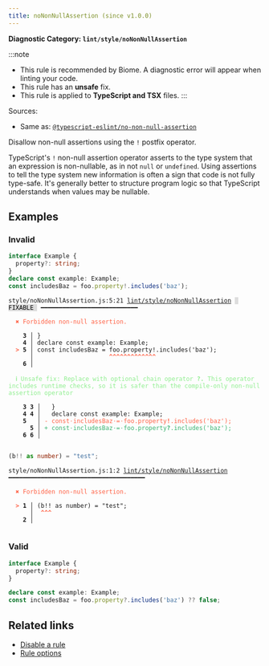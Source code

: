 ```yaml
---
title: noNonNullAssertion (since v1.0.0)
---
```


**Diagnostic Category: `lint/style/noNonNullAssertion`**

:::note
- This rule is recommended by Biome. A diagnostic error will appear when linting your code.
- This rule has an **unsafe** fix.
- This rule is applied to **TypeScript and TSX** files.
:::

Sources: 
- Same as: <a href="https://typescript-eslint.io/rules/no-non-null-assertion" target="_blank"><code>@typescript-eslint/no-non-null-assertion</code></a>

Disallow non-null assertions using the `!` postfix operator.

TypeScript's `!` non-null assertion operator asserts to the type system that an expression is non-nullable, as
in not `null` or `undefined`. Using assertions to tell the type system new information is often a sign that
code is not fully type-safe. It's generally better to structure program logic so that TypeScript understands
when values may be nullable.

## Examples

### Invalid

```ts
interface Example {
  property?: string;
}
declare const example: Example;
const includesBaz = foo.property!.includes('baz');
```

<pre class="language-text"><code class="language-text">style/noNonNullAssertion.js:5:21 <a href="https://biomejs.dev/linter/rules/no-non-null-assertion">lint/style/noNonNullAssertion</a> <span style="color: #000; background-color: #ddd;"> FIXABLE </span> ━━━━━━━━━━━━━━━━━━━━━━━━━━━

<strong><span style="color: Tomato;">  </span></strong><strong><span style="color: Tomato;">✖</span></strong> <span style="color: Tomato;">Forbidden non-null assertion.</span>
  
    <strong>3 │ </strong>}
    <strong>4 │ </strong>declare const example: Example;
<strong><span style="color: Tomato;">  </span></strong><strong><span style="color: Tomato;">&gt;</span></strong> <strong>5 │ </strong>const includesBaz = foo.property!.includes('baz');
   <strong>   │ </strong>                    <strong><span style="color: Tomato;">^</span></strong><strong><span style="color: Tomato;">^</span></strong><strong><span style="color: Tomato;">^</span></strong><strong><span style="color: Tomato;">^</span></strong><strong><span style="color: Tomato;">^</span></strong><strong><span style="color: Tomato;">^</span></strong><strong><span style="color: Tomato;">^</span></strong><strong><span style="color: Tomato;">^</span></strong><strong><span style="color: Tomato;">^</span></strong><strong><span style="color: Tomato;">^</span></strong><strong><span style="color: Tomato;">^</span></strong><strong><span style="color: Tomato;">^</span></strong><strong><span style="color: Tomato;">^</span></strong>
    <strong>6 │ </strong>
  
<strong><span style="color: lightgreen;">  </span></strong><strong><span style="color: lightgreen;">ℹ</span></strong> <span style="color: lightgreen;">Unsafe fix</span><span style="color: lightgreen;">: </span><span style="color: lightgreen;">Replace with optional chain operator </span><span style="color: lightgreen;"><strong>?.</strong></span><span style="color: lightgreen;"> This operator includes runtime checks, so it is safer than the compile-only non-null assertion operator</span>
  
    <strong>3</strong> <strong>3</strong><strong> │ </strong>  }
    <strong>4</strong> <strong>4</strong><strong> │ </strong>  declare const example: Example;
    <strong>5</strong>  <strong> │ </strong><span style="color: Tomato;">-</span> <span style="color: Tomato;">c</span><span style="color: Tomato;">o</span><span style="color: Tomato;">n</span><span style="color: Tomato;">s</span><span style="color: Tomato;">t</span><span style="color: Tomato;"><span style="opacity: 0.8;">·</span></span><span style="color: Tomato;">i</span><span style="color: Tomato;">n</span><span style="color: Tomato;">c</span><span style="color: Tomato;">l</span><span style="color: Tomato;">u</span><span style="color: Tomato;">d</span><span style="color: Tomato;">e</span><span style="color: Tomato;">s</span><span style="color: Tomato;">B</span><span style="color: Tomato;">a</span><span style="color: Tomato;">z</span><span style="color: Tomato;"><span style="opacity: 0.8;">·</span></span><span style="color: Tomato;">=</span><span style="color: Tomato;"><span style="opacity: 0.8;">·</span></span><span style="color: Tomato;">f</span><span style="color: Tomato;">o</span><span style="color: Tomato;">o</span><span style="color: Tomato;">.</span><span style="color: Tomato;">p</span><span style="color: Tomato;">r</span><span style="color: Tomato;">o</span><span style="color: Tomato;">p</span><span style="color: Tomato;">e</span><span style="color: Tomato;">r</span><span style="color: Tomato;">t</span><span style="color: Tomato;">y</span><span style="color: Tomato;"><strong>!</strong></span><span style="color: Tomato;">.</span><span style="color: Tomato;">i</span><span style="color: Tomato;">n</span><span style="color: Tomato;">c</span><span style="color: Tomato;">l</span><span style="color: Tomato;">u</span><span style="color: Tomato;">d</span><span style="color: Tomato;">e</span><span style="color: Tomato;">s</span><span style="color: Tomato;">(</span><span style="color: Tomato;">'</span><span style="color: Tomato;">b</span><span style="color: Tomato;">a</span><span style="color: Tomato;">z</span><span style="color: Tomato;">'</span><span style="color: Tomato;">)</span><span style="color: Tomato;">;</span>
      <strong>5</strong><strong> │ </strong><span style="color: MediumSeaGreen;">+</span> <span style="color: MediumSeaGreen;">c</span><span style="color: MediumSeaGreen;">o</span><span style="color: MediumSeaGreen;">n</span><span style="color: MediumSeaGreen;">s</span><span style="color: MediumSeaGreen;">t</span><span style="color: MediumSeaGreen;"><span style="opacity: 0.8;">·</span></span><span style="color: MediumSeaGreen;">i</span><span style="color: MediumSeaGreen;">n</span><span style="color: MediumSeaGreen;">c</span><span style="color: MediumSeaGreen;">l</span><span style="color: MediumSeaGreen;">u</span><span style="color: MediumSeaGreen;">d</span><span style="color: MediumSeaGreen;">e</span><span style="color: MediumSeaGreen;">s</span><span style="color: MediumSeaGreen;">B</span><span style="color: MediumSeaGreen;">a</span><span style="color: MediumSeaGreen;">z</span><span style="color: MediumSeaGreen;"><span style="opacity: 0.8;">·</span></span><span style="color: MediumSeaGreen;">=</span><span style="color: MediumSeaGreen;"><span style="opacity: 0.8;">·</span></span><span style="color: MediumSeaGreen;">f</span><span style="color: MediumSeaGreen;">o</span><span style="color: MediumSeaGreen;">o</span><span style="color: MediumSeaGreen;">.</span><span style="color: MediumSeaGreen;">p</span><span style="color: MediumSeaGreen;">r</span><span style="color: MediumSeaGreen;">o</span><span style="color: MediumSeaGreen;">p</span><span style="color: MediumSeaGreen;">e</span><span style="color: MediumSeaGreen;">r</span><span style="color: MediumSeaGreen;">t</span><span style="color: MediumSeaGreen;">y</span><span style="color: MediumSeaGreen;"><strong>?</strong></span><span style="color: MediumSeaGreen;">.</span><span style="color: MediumSeaGreen;">i</span><span style="color: MediumSeaGreen;">n</span><span style="color: MediumSeaGreen;">c</span><span style="color: MediumSeaGreen;">l</span><span style="color: MediumSeaGreen;">u</span><span style="color: MediumSeaGreen;">d</span><span style="color: MediumSeaGreen;">e</span><span style="color: MediumSeaGreen;">s</span><span style="color: MediumSeaGreen;">(</span><span style="color: MediumSeaGreen;">'</span><span style="color: MediumSeaGreen;">b</span><span style="color: MediumSeaGreen;">a</span><span style="color: MediumSeaGreen;">z</span><span style="color: MediumSeaGreen;">'</span><span style="color: MediumSeaGreen;">)</span><span style="color: MediumSeaGreen;">;</span>
    <strong>6</strong> <strong>6</strong><strong> │ </strong>  
  
</code></pre>

```ts
(b!! as number) = "test";
```

<pre class="language-text"><code class="language-text">style/noNonNullAssertion.js:1:2 <a href="https://biomejs.dev/linter/rules/no-non-null-assertion">lint/style/noNonNullAssertion</a> ━━━━━━━━━━━━━━━━━━━━━━━━━━━━━━━━━━━━━━

<strong><span style="color: Tomato;">  </span></strong><strong><span style="color: Tomato;">✖</span></strong> <span style="color: Tomato;">Forbidden non-null assertion.</span>
  
<strong><span style="color: Tomato;">  </span></strong><strong><span style="color: Tomato;">&gt;</span></strong> <strong>1 │ </strong>(b!! as number) = &quot;test&quot;;
   <strong>   │ </strong> <strong><span style="color: Tomato;">^</span></strong><strong><span style="color: Tomato;">^</span></strong><strong><span style="color: Tomato;">^</span></strong>
    <strong>2 │ </strong>
  
</code></pre>

### Valid

```ts
interface Example {
  property?: string;
}

declare const example: Example;
const includesBaz = foo.property?.includes('baz') ?? false;
```

## Related links

- [Disable a rule](/linter/#disable-a-lint-rule)
- [Rule options](/linter/#rule-options)
